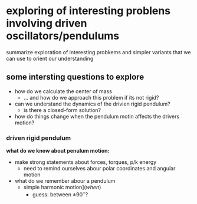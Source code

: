# exploring of interesting problens involving driven oscillators/pendulums 
summarize exploration of interesting probkems and simpler variants that we can use to orient our understanding

## some intersting questions to explore
- how do we calculate the center of mass
  - ... and how do we approach this problem if its not rigid?
- can we understand the dynamics of the drivien rigid pendulum?
  - is there a closed-form solution?
- how do things change when the pendulum motin affects the drivers motion?

### driven rigid pendulum
**what do we know about penulum motion:**
- make strong statements about forces, torques, p/k energy
  - need to remind ourselves abour polar coordinates and angular motion
- what do we remember abour a pendulum
  - simple harmonic motion](_when_)
    - guess: between $\pm 90^{\circ}$?
